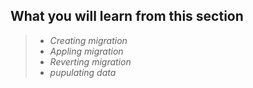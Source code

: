 ## What you will learn from this section

>- _Creating migration_
>- _Appling migration_
>- _Reverting migration_
>- _pupulating data_
